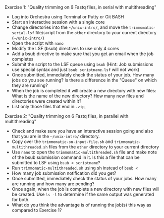 
Exercise 1: "Quality trimming on 6 Fastq files, in serial with multithreading"
* Log into Orchestra using Terminal or Putty or Git BASH
* Start an interactive session with a single core
* Change directories into the `~/unix-intro/`, and move the `trimmomatic-serial.lsf` file/script from the `other` directory to your current directory (`~/unix-intro/`)
* Open the script with `nano` 
* Modify the LSF (bsub) directives to use only 4 cores
* Add a bsub directive to make sure that you get an email when the job completes
* Submit the script to the LSF queue using `bsub` (Hint: Job submissions use special syntax and just `bsub scriptname.lsf` will not work)
* Once submitted, immediately check the status of your job. How many jobs do you see running? Is there a difference in the "Queue" on which they are running?
* When the job is completed it will create a new directory with new files: What is the name of the new directory? How many new files and directories were created within it?
* List only those files that end in `.zip`, 


Exercise 2: "Quality trimming on 6 Fastq files, in parallel with multithreading"
* Check and make sure you have an interactive session going and also that you are in the `~/unix-intro/` directory.
* Copy over the `trimmomatic-on-input-file.sh` and `trimmomatic-multithreaded.sh` files from the `other` directory to your current directory
* Use `nano` to open the `trimmomatic-multithreaded.sh` file and make note of the bsub submission command in it. Is this a file that can be submitted to LSF using `bsub < scriptname`?
* Run `trimmomatic-multithreaded.sh` using sh instead of `bsub <`
* How many job submission notification did you get?
* Once submitted, immediately check the status of your jobs. How many are running and how many are pending?
* Once again, when the job is complete a new directory with new files will be created. Use `ls -l` to determine if the same output was generated for both.
* What do you think the advantage is of running the job(s) this way as compared to Exercise 1?




